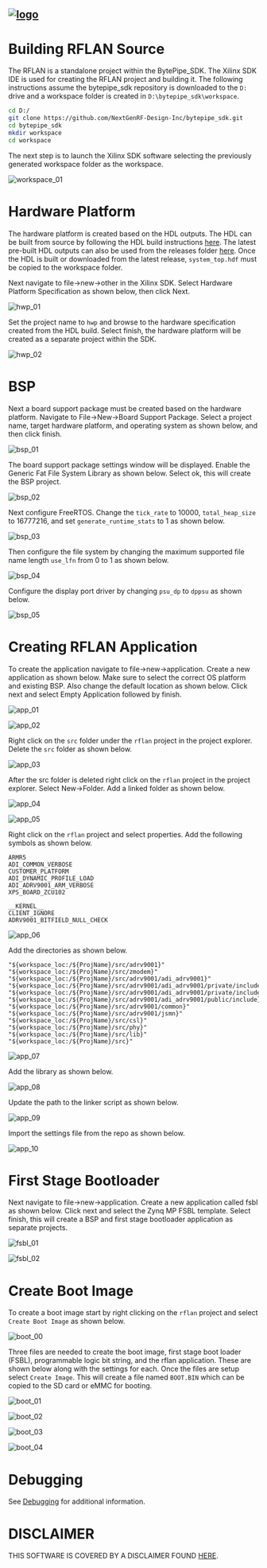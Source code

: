 [![logo](../BytePipe_Logo.png)](../../README.md)
---
# Building RFLAN Source

The RFLAN is a standalone project within the BytePipe_SDK.  The Xilinx SDK IDE is used for creating the RFLAN project and building it.  The following instructions assume the bytepipe_sdk repository is downloaded to the `D:` drive and a workspace folder is created in `D:\bytepipe_sdk\workspace`.  

```bash
cd D:/
git clone https://github.com/NextGenRF-Design-Inc/bytepipe_sdk.git
cd bytepipe_sdk
mkdir workspace
cd workspace
```

The next step is to launch the Xilinx SDK software selecting the previously generated workspace folder as the workspace.

![workspace_01](workspace_01.png)

# Hardware Platform

The hardware platform is created based on the HDL outputs.  The HDL can be built from source by following the HDL build instructions [here](../HdlBuild/HdlBuild.md).  The latest pre-built HDL outputs can also be used from the releases folder [here](https://github.com/NextGenRF-Design-Inc/bytepipe_sdk/releases).  Once the HDL is built or downloaded from the latest release, `system_top.hdf` must be copied to the workspace folder.  

Next navigate to file->new->other in the Xilinx SDK.  Select Hardware Platform Specification as shown below, then click Next.

![hwp_01](hwp_01.png)

Set the project name to `hwp` and browse to the hardware specification created from the HDL build.  Select finish, the hardware platform will be created as a separate project within the SDK.

![hwp_02](hwp_02.png)

# BSP

Next a board support package must be created based on the hardware platform.  Navigate to File->New->Board Support Package.  Select a project name, target hardware platform, and operating system as shown below, and then click finish.

![bsp_01](bsp_01.png)

The board support package settings window will be displayed.  Enable the Generic Fat File System Library as shown below.  Select ok, this will create the BSP project.

![bsp_02](bsp_02.png)

Next configure FreeRTOS.  Change the `tick_rate` to 10000, `total_heap_size` to 16777216, and set `generate_runtime_stats` to 1 as shown below.

![bsp_03](bsp_03.png)

Then configure the file system by changing the maximum supported file name length `use_lfn` from 0 to 1 as shown below. 

![bsp_04](bsp_04.png)

Configure the display port driver by changing `psu_dp` to `dppsu` as shown below. 

![bsp_05](bsp_05.png)

# Creating RFLAN Application

To create the application navigate to file->new->application.  Create a new application as shown below.  Make sure to select the correct OS platform and existing BSP.  Also change the default location as shown below.  Click next and select Empty Application followed by finish.

![app_01](app_01.png)

![app_02](app_02.png)

Right click on the `src` folder under the `rflan` project in the project explorer.  Delete the `src` folder as shown below.

![app_03](app_03.png)

After the src folder is deleted right click on the `rflan` project in the project explorer.  Select New->Folder. Add a linked folder as shown below.

![app_04](app_04.png)

![app_05](app_05.png)

Right click on the `rflan` project and select properties.  Add the following symbols as shown below.

```
ARMR5
ADI_COMMON_VERBOSE
CUSTOMER_PLATFORM
ADI_DYNAMIC_PROFILE_LOAD
ADI_ADRV9001_ARM_VERBOSE
XPS_BOARD_ZCU102
```

```
__KERNEL__
CLIENT_IGNORE
ADRV9001_BITFIELD_NULL_CHECK
```

![app_06](app_06.png)

Add the directories as shown below.

```
"${workspace_loc:/${ProjName}/src/adrv9001}"
"${workspace_loc:/${ProjName}/src/zmodem}"
"${workspace_loc:/${ProjName}/src/adrv9001/adi_adrv9001}"
"${workspace_loc:/${ProjName}/src/adrv9001/adi_adrv9001/private/include}"
"${workspace_loc:/${ProjName}/src/adrv9001/adi_adrv9001/private/include/bitfields/c0}"
"${workspace_loc:/${ProjName}/src/adrv9001/adi_adrv9001/public/include}"
"${workspace_loc:/${ProjName}/src/adrv9001/common}"
"${workspace_loc:/${ProjName}/src/adrv9001/jsmn}"
"${workspace_loc:/${ProjName}/src/csl}"
"${workspace_loc:/${ProjName}/src/phy}"
"${workspace_loc:/${ProjName}/src/lib}"
"${workspace_loc:/${ProjName}/src}"
```
![app_07](app_07.png)

Add the library as shown below.

![app_08](app_08.png)

Update the path to the linker script as shown below.

![app_09](app_09.png)

Import the settings file from the repo as shown below.

![app_10](app_10.png)


# First Stage Bootloader

Next navigate to file->new->application.  Create a new application called fsbl as shown below.  Click next and select the Zynq MP FSBL template.  Select finish, this will create a BSP and first stage bootloader application as separate projects.

![fsbl_01](fsbl_01.png)

![fsbl_02](fsbl_02.png)

# Create Boot Image

To create a boot image start by right clicking on the `rflan` project and select `Create Boot Image` as shown below.  

![boot_00](boot_00.png)

Three files are needed to create the boot image, first stage boot loader (FSBL), programmable logic bit string, and the rflan application.  These are shown below along with the settings for each.  Once the files are setup select `Create Image`.  This will create a file named `BOOT.BIN` which can be copied to the SD card or eMMC for booting.

![boot_01](boot_01.png)

![boot_02](boot_02.png)

![boot_03](boot_03.png)

![boot_04](boot_04.png)


# Debugging

See [Debugging](./Debugging.md) for additional information.

# DISCLAIMER

THIS SOFTWARE IS COVERED BY A DISCLAIMER FOUND [HERE](../../DISCLAIMER.md).
